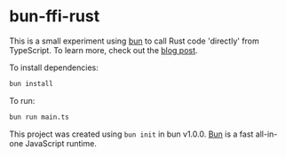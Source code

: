 # bun-ffi-rust

This is a small experiment using [bun](https://bun.sh) to call Rust code 'directly' from TypeScript.
To learn more, check out the [blog post](https://jotoh.dev/blog/call-rust-from-typescript-with-bun/).

To install dependencies:

```bash
bun install
```

To run:

```bash
bun run main.ts
```

This project was created using `bun init` in bun v1.0.0. [Bun](https://bun.sh) is a fast all-in-one JavaScript runtime.
